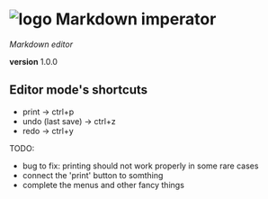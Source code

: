 # ![logo](https://i.goopics.net/lhw9s2.png) Markdown imperator

*Markdown editor*

**version** 1.0.0

## Editor mode's shortcuts
- print -> ctrl+p
- undo (last save) -> ctrl+z
- redo -> ctrl+y


TODO:
- bug to fix: printing should not work properly in some rare cases
- connect the 'print' button to somthing
- complete the menus and other fancy things